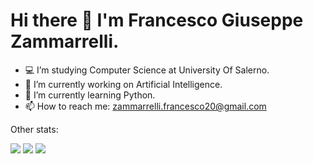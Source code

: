 # Hi there 👋 I'm Francesco Giuseppe Zammarrelli.
- 💻 I’m studying Computer Science at University Of Salerno.
- 🔭 I’m currently working on Artificial Intelligence.
- 🌱 I’m currently learning Python.
- 📫 How to reach me: zammarrelli.francesco20@gmail.com

Other stats:

![](http://github-profile-summary-cards.vercel.app/api/cards/profile-details?username=frankzamma&theme=dracula&count_private=true&inlcude_all_commits=true) 
![](http://github-profile-summary-cards.vercel.app/api/cards/most-commit-language?username=frankzamma&theme=dracula&count_private=true&include_all_commits=true)
![](https://github-readme-stats.vercel.app/api/top-langs/?username=frankzamma&langs_count=10&count_private=true&show_icons=true&theme=dracula&layout=compact&include_all_commits=true")

<!--
**frankzamma/frankzamma** is a ✨ _special_ ✨ repository because its `README.md` (this file) appears on your GitHub profile.

Here are some ideas to get you started:

- 🔭 I’m currently working on ...
- 🌱 I’m currently learning ...
- 👯 I’m looking to collaborate on ...
- 🤔 I’m looking for help with ...
- 💬 Ask me about ...
- 📫 How to reach me: ...
- 😄 Pronouns: ...
- ⚡ Fun fact: ...
-->

